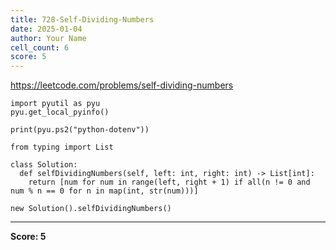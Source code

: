 ```yaml
---
title: 728-Self-Dividing-Numbers
date: 2025-01-04
author: Your Name
cell_count: 6
score: 5
---
```


https://leetcode.com/problems/self-dividing-numbers


```
import pyutil as pyu
pyu.get_local_pyinfo()
```


```
print(pyu.ps2("python-dotenv"))
```


```
from typing import List
```


```
class Solution:
  def selfDividingNumbers(self, left: int, right: int) -> List[int]:
    return [num for num in range(left, right + 1) if all(n != 0 and num % n == 0 for n in map(int, str(num)))]
```


```
new Solution().selfDividingNumbers()
```


---
**Score: 5**
